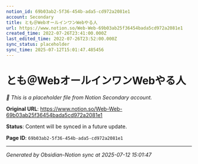 ```yaml
---
notion_id: 69b03ab2-5f36-454b-ada5-cd972a2081e1
account: Secondary
title: とも＠WebオールインワンWebやる人
url: https://www.notion.so/Web-Web-69b03ab25f36454bada5cd972a2081e1
created_time: 2022-07-26T23:41:00.000Z
last_edited_time: 2022-07-26T23:52:00.000Z
sync_status: placeholder
sync_time: 2025-07-12T15:01:47.485456
---
```


# とも＠WebオールインワンWebやる人

*🔄 This is a placeholder file from Notion Secondary account.*

**Original URL**: https://www.notion.so/Web-Web-69b03ab25f36454bada5cd972a2081e1

**Status**: Content will be synced in a future update.

**Page ID**: `69b03ab2-5f36-454b-ada5-cd972a2081e1`

---

*Generated by Obsidian-Notion sync at 2025-07-12 15:01:47*
